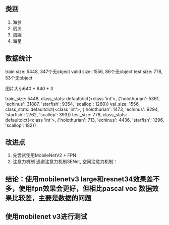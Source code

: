 ## 类别

1. 海参
2. 扇贝
3. 海胆
4. 海星


## 数据统计

train size: 5448, 347个无object
valid size: 1556, 86个无object
test size: 778, 53个无object

图片大小640 * 640 * 3

train_size: 5448, class_stats: defaultdict(<class 'int'>, {'holothurian': 5361, 'echinus': 31887, 'starfish': 9354, 'scallop': 1260})
val_size: 1556, class_stats: defaultdict(<class 'int'>, {'holothurian': 1473, 'echinus': 9294, 'starfish': 2762, 'scallop': 393})
test_size: 778, class_stats: defaultdict(<class 'int'>, {'holothurian': 713, 'echinus': 4436, 'starfish': 1296, 'scallop': 182})


## 改进点
1. 先尝试使用MobileNetV2 + FPN
1. 注意力机制 通道注意力机制SENet, 空间注意力机制：


## 结论：使用mobilenetv3 large和resnet34效果差不多，使用fpn效果会更好，但相比pascal voc 数据效果比较差，主要是数据的问题

## 使用mobilenet v3进行测试






